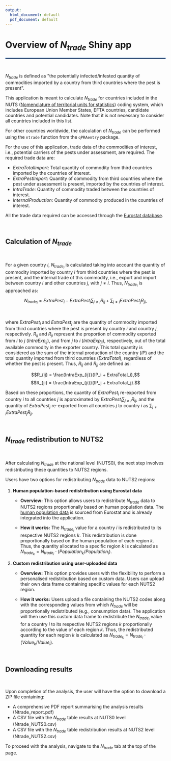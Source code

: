```yaml
---
output:
  html_document: default
  pdf_document: default
---
```


# Overview of $N_{trade}$ Shiny app

<hr style="border:1px solid #1E68BA">
<br>

$N_{trade}$ is defined as "the potentially infected/infested quantity of commodities 
imported by a country from third countries where the pest is present".

This application is meant to calculate $N_{trade}$ for countries included in the NUTS 
([Nomenclature of territorial units for statistics](https://ec.europa.eu/eurostat/web/nuts)) 
coding system, which includes European Union Member States, EFTA countries, candidate 
countries and potential candidates. Note that it is not necessary to consider all 
countries included in this list.

For other countries worldwide, the calculation of $N_{trade}$ can be performed using 
the `ntrade` function from the `qPRAentry` package.

For the use of this application, trade data of the commodities of interest, i.e., 
potential carriers of the pests under assessment, are required. The required trade data are: 

- $ExtraTotal Import$: Total quantity of commodity from third countries imported by the 
countries of interest.
- $ExtraPest Import$: Quantity of commodity from third countries where the pest under 
assessment is present, imported by the countries of interest.
- $Intra Trade$: Quantity of commodity traded between the countries of interest.
- $Internal Production$: Quantity of commodity produced in the countries of interest.

All the trade data required can be accessed 
through the [Eurostat database](https://ec.europa.eu/eurostat/data/database).

<br>

## Calculation of $N_{trade}$

<br>

For a given country $i$, $N_{trade_i}$ is calculated taking into account the quantity 
of commodity imported by country $i$ from third countries where the pest is present, and 
the internal trade of this commodity, i.e., export and import between country $i$ and other 
countries $j$, with $j \neq i$. Thus, $N_{trade_i}$ is approached as:

$$
N_{trade_i} = ExtraPest_i - ExtraPest_i \sum_{j \neq i} R_{ij} + \sum_{j \neq i} ExtraPest_j R_{ji},
$$

<br>

where $ExtraPest_i$ and $ExtraPest_j$ are the quantity of commodity imported from third 
countries where the pest is present by country $i$ and country $j$, respectively. $R_{ij}$ 
and $R_{ji}$ represent the proportion of commodity exported from $i$ to $j$ ($IntraExp_{ij}$), 
and from $j$ to $i$ ($IntraExp_{ji}$), respectively, out of the total available commodity in 
the exporter country. This total quantity is considered as the sum of the internal production 
of the country ($IP$) and the total quantity imported from third countries ($ExtraTotal$), 
regardless of whether the pest is present. Thus, $R_{ij}$ and $R_{ji}$ are defined as: 

  $$R_{ij} = \frac{IntraExp_{ij}}{IP_i + ExtraTotal_i},$$ 
  $$R_{ji} = \frac{IntraExp_{ji}}{IP_j + ExtraTotal_j}.$$

Based on these proportions, the quantity of $ExtraPest_i$ re-exported from country $i$ 
to all countries $j$ is approximated by $ExtraPest_i \sum_{j \neq i} R_{ij}$, and 
the quantity of $ExtraPest_j$ re-exported from all countries $j$ to country $i$ as 
$\sum_{j \neq i} ExtraPest_j R_{ji}$.

<br>

## $N_{trade}$ redistribution to NUTS2

<br>

After calculating $N_{trade}$ at the national level (NUTS0), the next step involves 
redistributing these quantities to NUTS2 regions. 

Users have two options for redistributing $N_{trade}$ data to NUTS2 regions:

1. **Human population-based redistribution using Eurostat data**

   - **Overview:** This option allows users to redistribute $N_{trade}$ data to NUTS2 
   regions proportionally based on human population data. The 
   [human population data](https://ec.europa.eu/eurostat/databrowser/product/page/demo_r_pjangrp3) 
   is sourced from Eurostat and is already integrated into the application.
   
   - **How it works:** The $N_{trade_i}$ value for a country $i$ is redistributed 
   to its respective NUTS2 regions $k$. This redistribution is done proportionally 
   based on the human population of each region $k$. Thus, the quantity allocated to a specific 
   region $k$ is calculated as $N_{trade_k} = N_{trade_i} \cdot (Population_k / Population_i)$.


2. **Custom redistribution using user-uploaded data**

   - **Overview:** This option provides users with the flexibility to perform a personalised 
   redistribution based on custom data. Users can upload their own data frame containing 
   specific values for each NUTS2 region.
   
   - **How it works:** Users upload a file containing the NUTS2 codes along with the 
   corresponding values from which $N_{trade}$ will be proportionally redistributed 
   (e.g., consumption data). The application will then use this custom data frame to redistribute 
   the $N_{trade_i}$ value for a country $i$ to its respective NUTS2 regions $k$ proportionally 
   according to the value of each region $k$. Thus, the redistributed quantity for each region $k$ 
   is calculated as $N_{trade_k} = N_{trade_i} \cdot (Value_k / Value_i)$.
   

<br>

## Downloading results

<br>

Upon completion of the analysis, the user will have the option to download a ZIP file containing:

- A comprehensive PDF report summarising the analysis results (Ntrade_report.pdf)
- A CSV file with the $N_{trade}$ table results at NUTS0 level (Ntrade_NUTS0.csv)
- A CSV file with the $N_{trade}$ table redistribution results at NUTS2 level (Ntrade_NUTS2.csv)

To proceed with the analysis, navigate to the $N_{trade}$ tab at the top of the page.
